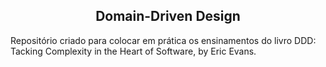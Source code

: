 <h2 align="center">Domain-Driven Design</h2>
<p>Repositório criado para colocar em prática os ensinamentos do livro DDD: Tacking Complexity in the Heart of Software, by Eric Evans.</p>